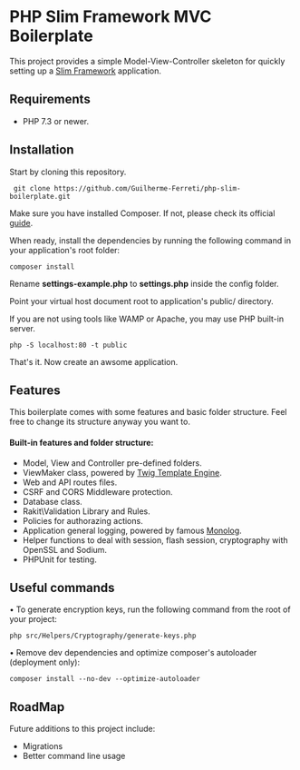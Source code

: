 # PHP Slim Framework MVC Boilerplate

This project provides a simple Model-View-Controller skeleton for quickly setting up a [Slim Framework](https://www.slimframework.com/) application.

## Requirements

* PHP 7.3 or newer.

## Installation

Start by cloning this repository. 

``` git clone https://github.com/Guilherme-Ferreti/php-slim-boilerplate.git```

Make sure you have installed Composer. If not, please check its official [guide](http://getcomposer.org/doc/00-intro.md#installation).

When ready, install the dependencies by running the following command in your application's root folder:

```composer install```

Rename <b>settings-example.php</b> to <b>settings.php</b> inside the config folder.

Point your virtual host document root to application's public/ directory. 

If you are not using tools like WAMP or Apache, you may use PHP built-in server.

```php -S localhost:80 -t public```

That's it. Now create an awsome application.

## Features

This boilerplate comes with some features and basic folder structure. Feel free to change its structure anyway you want to.

####  Built-in features and folder structure:

* Model, View and Controller pre-defined folders.
* ViewMaker class, powered by [Twig Template Engine](https://twig.symfony.com/).
* Web and API routes files.
* CSRF and CORS Middleware protection.
* Database class.
* Rakit\Validation Library and Rules.
* Policies for authorazing actions.
* Application general logging, powered by famous [Monolog](https://seldaek.github.io/monolog/).
* Helper functions to deal with session, flash session, cryptography with OpenSSL and Sodium.
* PHPUnit for testing.

## Useful commands

• To generate encryption keys, run the following command from the root of your project:

```php src/Helpers/Cryptography/generate-keys.php```

• Remove dev dependencies and optimize composer's autoloader (deployment only):

```composer install --no-dev --optimize-autoloader```

## RoadMap
Future additions to this project include:
* Migrations
* Better command line usage